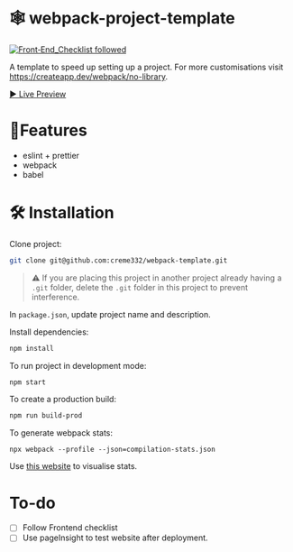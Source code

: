 # 🕸 webpack-project-template
[![Front‑End_Checklist followed](https://img.shields.io/badge/Front‑End_Checklist-followed-brightgreen.svg)](https://github.com/thedaviddias/Front-End-Checklist/)

A template to speed up setting up a project. For more customisations visit https://createapp.dev/webpack/no-library.

[▶ Live Preview](https://creme332.github.io/)

# 🚀Features
- eslint + prettier
- webpack
- babel

#  🛠 Installation

Clone project:
```sh
git clone git@github.com:creme332/webpack-template.git
```
>⚠ If you are placing this project in another project already having a `.git` folder, delete the `.git` folder in this project to prevent interference.

In `package.json`, update project name and description.

Install dependencies:
```sh
npm install
```
To run project in development mode:
```sh
npm start
```

To create a production build:
```sh
npm run build-prod
```

To generate webpack stats:
```
npx webpack --profile --json=compilation-stats.json
```
Use [this website](https://chrisbateman.github.io/webpack-visualizer/) to visualise stats.

# To-do
- [ ] Follow Frontend checklist
- [ ] Use pageInsight to test website after deployment.